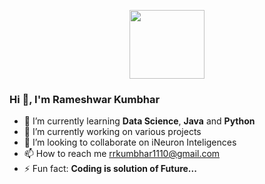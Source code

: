 




<p align="center">
  <img width="120" height="110" src="![profile](https://github.com/RameshwarKumbhar/Rameshwarkumbhar/assets/97970935/c5b590c2-0ef4-43b5-b031-96a5eb814e8c)" >
</p>

###                                               Hi 👋, I'm Rameshwar Kumbhar

<!--
**RameshwarKumbhar/Rameshwarkumbhar** is a ✨ _special_ ✨ repository because its `README.md` (this file) appears on your GitHub profile.

Here are some ideas to get you started:
- 💬 Ask me about ...
 - 😄 Pronouns: ...
- 🤔 I’m looking for help with ...
-->
- 🌱 I’m currently learning **Data Science**, **Java** and **Python**
- 🔭 I’m currently working on various projects
- 👯 I’m looking to collaborate on iNeuron Inteligences
- 📫 How to reach me rrkumbhar1110@gmail.com
- ⚡ Fun fact: **Coding is solution of Future...**

